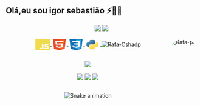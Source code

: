 ## Olá,eu sou igor sebastião ⚡👩‍💻
<div align="center">
  <a href="https://github.com/igor1biangulo">
  <img height="150em" src="https://github-readme-stats.vercel.app/api?username=igor1biangulo&show_icons=true&theme=radical&include_all_commits=true&count_private=true"/>
  <img height="150em" src="https://github-readme-stats.vercel.app/api/top-langs/?username=igor1biangulo&layout=compact&langs_count=7&theme=radical"/>
</div>
  
  
 
<div align="center" ><br>
  <img align="center" alt="Rafa-Js" height="30" width="40" src="https://raw.githubusercontent.com/devicons/devicon/master/icons/javascript/javascript-plain.svg">
  <img align="center" alt="Rafa-HTML" height="30" width="40" src="https://raw.githubusercontent.com/devicons/devicon/master/icons/html5/html5-original.svg">
  <img align="center" alt="Rafa-CSS" height="30" width="40" src="https://raw.githubusercontent.com/devicons/devicon/master/icons/css3/css3-original.svg">
  <img align="center" alt="Rafa-Python" height="30" width="40" src="https://raw.githubusercontent.com/devicons/devicon/master/icons/python/python-original.svg">
  <img align="center" alt="Rafa-Cshadp" height="30" width="40" src="https://cdn.jsdelivr.net/gh/devicons/devicon/icons/cplusplus/cplusplus-original.svg">
  <img align="right" alt="Rafa-pic" height="150" style="border-radius:50px;"src="https://media.tenor.com/cctV9EvJdAoAAAAC/cat-laptop.gif￼Abrir">
</div>
  
##
  
  
<div align="center">
   <a href="https://www.linkedin.com/in/igor-sebastião-2bb986236/" target="_blank"><img src="https://img.shields.io/badge/-LinkedIn-%230077B5?style=for-the-badge&logo=linkedin&logoColor=white" target="_blank"></a> 
  
  <a href="https://www.instagram.com/cygnus_x1_ksls/" target="_blank"><img src="https://img.shields.io/badge/-Instagram-%23E4405F?style=for-the-badge&logo=instagram&logoColor=white" target="_blank"></a>
  <a href = "mailto:igorbiangulo@gmail.com"><img src="https://img.shields.io/badge/-Gmail-%23333?style=for-the-badge&logo=gmail&logoColor=white" target="_blank"></a>
 <a href = "https://www.tiktok.com/@guilde_computing"><img src="https://img.shields.io/badge/TikTok-000000?style=for-the-badge&logo=tiktok&logoColor=white" target="_blank"></a>
##
  ![Snake animation](https://github.com/igor1biangulo/igor1biangulo/blob/output/github-contribution-grid-snake.svg)
</div>
